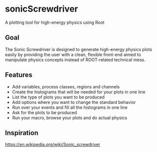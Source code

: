 sonicScrewdriver
================

A plotting tool for high-energy physics using Root


Goal
----

The Sonic Screwdriver is designed to generate high-energy physics plots easily by providing the user with a clean, flexible front-end aimed to manipulate physics concepts instead of ROOT-related technical mess.


Features
--------

- Add variables, process classes, regions and channels
- Create the histograms that will be needed for your plots in one line
- List the type of plots you want to be produced
- Add options where you want to change the standard behavior
- Run over your events and fill all the histograms in one line
- Ask for the plots to be produced
- Run your macro, browse your plots and do actual physics


Inspiration
-----------

https://en.wikipedia.org/wiki/Sonic_screwdriver





